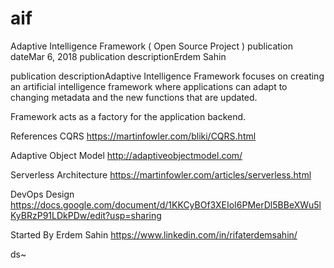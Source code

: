 # aif
Adaptive Intelligence Framework ( Open Source Project )
publication dateMar 6, 2018  publication descriptionErdem Sahin

publication descriptionAdaptive Intelligence Framework focuses on creating an artificial intelligence framework where applications can adapt to changing metadata and the new functions that are updated.

Framework acts as a factory for the application backend.

References
CQRS
https://martinfowler.com/bliki/CQRS.html

Adaptive Object Model
http://adaptiveobjectmodel.com/

Serverless Architecture
https://martinfowler.com/articles/serverless.html

DevOps Design
https://docs.google.com/document/d/1KKCyBOf3XEIoI6PMerDl5BBeXWu5lKyBRzP91LDkPDw/edit?usp=sharing



Started By
Erdem Sahin
https://www.linkedin.com/in/rifaterdemsahin/



ds~
